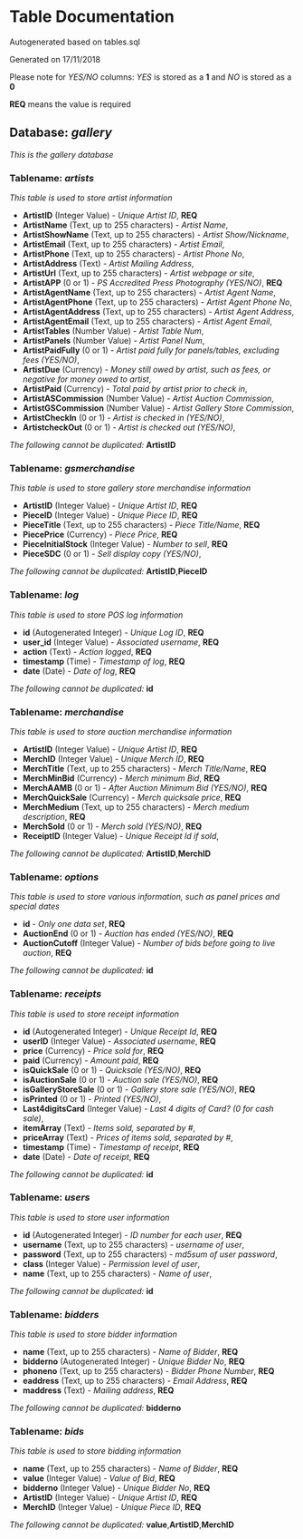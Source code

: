 # Table Documentation
Autogenerated based on tables.sql

Generated on 17/11/2018

Please note for *YES/NO* columns: *YES* is stored as a **1** and *NO* is stored as a **0**

**REQ** means the value is required

## **Database:** *gallery*

*This is the gallery database*


### **Tablename:** *artists*

*This table is used to store artist information*

* **ArtistID** (Integer Value) - *Unique Artist ID*, **REQ**
* **ArtistName** (Text, up to 255 characters) - *Artist Name*,
* **ArtistShowName** (Text, up to 255 characters) - *Artist Show/Nickname*,
* **ArtistEmail** (Text, up to 255 characters) - *Artist Email*,
* **ArtistPhone** (Text, up to 255 characters) - *Artist Phone No*,
* **ArtistAddress** (Text) - *Artist Mailing Address*,
* **ArtistUrl** (Text, up to 255 characters) - *Artist webpage or site*,
* **ArtistAPP** (0 or 1) - *PS Accredited Press Photography (YES/NO)*, **REQ**
* **ArtistAgentName** (Text, up to 255 characters) - *Artist Agent Name*,
* **ArtistAgentPhone** (Text, up to 255 characters) - *Artist Agent Phone No*,
* **ArtistAgentAddress** (Text, up to 255 characters) - *Artist Agent Address*,
* **ArtistAgentEmail** (Text, up to 255 characters) - *Artist Agent Email*,
* **ArtistTables** (Number Value) - *Artist Table Num*,
* **ArtistPanels** (Number Value) - *Artist Panel Num*,
* **ArtistPaidFully** (0 or 1) - *Artist paid fully for panels/tables, excluding fees (YES/NO)*,
* **ArtistDue** (Currency) - *Money still owed by artist, such as fees, or negative for money owed to artist*,
* **ArtistPaid** (Currency) - *Total paid by artist prior to check in*,
* **ArtistASCommission** (Number Value) - *Artist Auction Commission*,
* **ArtistGSCommission** (Number Value) - *Artist Gallery Store Commission*,
* **ArtistCheckIn** (0 or 1) - *Artist is checked in (YES/NO)*,
* **ArtistcheckOut** (0 or 1) - *Artist is checked out (YES/NO)*,

*The following cannot be duplicated:* **ArtistID**

### **Tablename:** *gsmerchandise*

*This table is used to store gallery store merchandise information*

* **ArtistID** (Integer Value) - *Unique Artist ID*, **REQ**
* **PieceID** (Integer Value) - *Unique Piece ID*, **REQ**
* **PieceTitle** (Text, up to 255 characters) - *Piece Title/Name*, **REQ**
* **PiecePrice** (Currency) - *Piece Price*, **REQ**
* **PieceInitialStock** (Integer Value) - *Number to sell*, **REQ**
* **PieceSDC** (0 or 1) - *Sell display copy (YES/NO)*,

*The following cannot be duplicated:* **ArtistID**,**PieceID**

### **Tablename:** *log*

*This table is used to store POS log information*

* **id** (Autogenerated Integer) - *Unique Log ID*, **REQ**
* **user_id** (Integer Value) - *Associated username*, **REQ**
* **action** (Text) - *Action logged*, **REQ**
* **timestamp** (Time) - *Timestamp of log*, **REQ**
* **date** (Date) - *Date of log*, **REQ**

*The following cannot be duplicated:* **id**

### **Tablename:** *merchandise*

*This table is used to store auction merchandise information*

* **ArtistID** (Integer Value) - *Unique Artist ID*, **REQ**
* **MerchID** (Integer Value) - *Unique Merch ID*, **REQ**
* **MerchTitle** (Text, up to 255 characters) - *Merch Title/Name*, **REQ**
* **MerchMinBid** (Currency) - *Merch minimum Bid*, **REQ**
* **MerchAAMB** (0 or 1) - *After Auction Minimum Bid (YES/NO)*, **REQ**
* **MerchQuickSale** (Currency) - *Merch quicksale price*, **REQ**
* **MerchMedium** (Text, up to 255 characters) - *Merch medium description*, **REQ**
* **MerchSold** (0 or 1) - *Merch sold (YES/NO)*, **REQ**
* **ReceiptID** (Integer Value) - *Unique Receipt Id if sold*,

*The following cannot be duplicated:* **ArtistID**,**MerchID**

### **Tablename:** *options*

*This table is used to store various information, such as panel prices and special dates*

* **id** - *Only one data set*, **REQ**
* **AuctionEnd** (0 or 1) - *Auction has ended (YES/NO)*, **REQ**
* **AuctionCutoff** (Integer Value) - *Number of bids before going to live auction*, **REQ**

*The following cannot be duplicated:* **id**

### **Tablename:** *receipts*

*This table is used to store receipt information*

* **id** (Autogenerated Integer) - *Unique Receipt Id*, **REQ**
* **userID** (Integer Value) - *Associated username*, **REQ**
* **price** (Currency) - *Price sold for*, **REQ**
* **paid** (Currency) - *Amount paid*, **REQ**
* **isQuickSale** (0 or 1) - *Quicksale (YES/NO)*, **REQ**
* **isAuctionSale** (0 or 1) - *Auction sale (YES/NO)*, **REQ**
* **isGalleryStoreSale** (0 or 1) - *Gallery store sale (YES/NO)*, **REQ**
* **isPrinted** (0 or 1) - *Printed (YES/NO)*,
* **Last4digitsCard** (Integer Value) - *Last 4 digits of Card? (0 for cash sale)*,
* **itemArray** (Text) - *Items sold, separated by #*,
* **priceArray** (Text) - *Prices of items sold, separated by #*,
* **timestamp** (Time) - *Timestamp of receipt*, **REQ**
* **date** (Date) - *Date of receipt*, **REQ**

*The following cannot be duplicated:* **id**

### **Tablename:** *users*

*This table is used to store user information*

* **id** (Autogenerated Integer) - *ID number for each user*, **REQ**
* **username** (Text, up to 255 characters) - *username of user*,
* **password** (Text, up to 255 characters) - *md5sum of user password*,
* **class** (Integer Value) - *Permission level of user*,
* **name** (Text, up to 255 characters) - *Name of user*,

*The following cannot be duplicated:* **id**

### **Tablename:** *bidders*

*This table is used to store bidder information*

* **name** (Text, up to 255 characters) - *Name of Bidder*, **REQ**
* **bidderno** (Autogenerated Integer) - *Unique Bidder No*, **REQ**
* **phoneno** (Text, up to 255 characters) - *Bidder Phone Number*, **REQ**
* **eaddress** (Text, up to 255 characters) - *Email Address*, **REQ**
* **maddress** (Text) - *Mailing address*, **REQ**

*The following cannot be duplicated:* **bidderno**

### **Tablename:** *bids*

*This table is used to store bidding information*

* **name** (Text, up to 255 characters) - *Name of Bidder*, **REQ**
* **value** (Integer Value) - *Value of Bid*, **REQ**
* **bidderno** (Integer Value) - *Unique Bidder No*, **REQ**
* **ArtistID** (Integer Value) - *Unique Artist ID*, **REQ**
* **MerchID** (Integer Value) - *Unique Piece ID*, **REQ**

*The following cannot be duplicated:* **value**,**ArtistID**,**MerchID**
